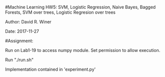 #Machine Learning HW5: SVM, Logistic Regression, Naive Bayes, Bagged Forests, SVM over trees, Logistic Regresion over trees

Author: David R. Winer

Date: 2017-11-27

#Assignment:


Run on Lab1-19 to access numpy module. Set permission to allow execution.

Run "./run.sh"

Implementation contained in 'experiment.py'